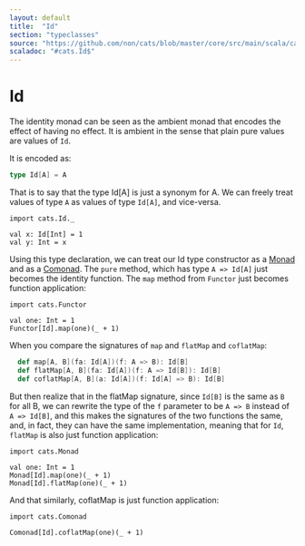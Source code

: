```yaml
---
layout: default
title:  "Id"
section: "typeclasses"
source: "https://github.com/non/cats/blob/master/core/src/main/scala/cats/package.scala"
scaladoc: "#cats.Id$"
---
```

# Id

The identity monad can be seen as the ambient monad that encodes the
effect of having no effect. It is ambient in the sense that plain pure
values are values of `Id`.

It is encoded as:

```scala
type Id[A] = A
```

That is to say that the type Id[A] is just a synonym for A.  We can
freely treat values of type `A` as values of type `Id[A]`, and
vice-versa.

```tut
import cats.Id._

val x: Id[Int] = 1
val y: Int = x
```

Using this type declaration, we can treat our Id type constructor as a
[Monad](monad.html) and as a [Comonad](comonad.html). The `pure`
method, which has type `A => Id[A]` just becomes the identity
function.  The `map` method from `Functor` just becomes function
application:

```tut
import cats.Functor

val one: Int = 1
Functor[Id].map(one)(_ + 1)
```

When you compare the signatures of `map` and `flatMap` and `coflatMap`:

```scala
  def map[A, B](fa: Id[A])(f: A => B): Id[B]
  def flatMap[A, B](fa: Id[A])(f: A => Id[B]): Id[B]
  def coflatMap[A, B](a: Id[A])(f: Id[A] => B): Id[B]
```

But then realize that in the flatMap signature, since `Id[B]` is the
same as `B` for all B, we can rewrite the type of the `f` parameter to
be `A => B` instead of `A => Id[B]`, and this makes the signatures of
the two functions the same, and, in fact, they can have the same
implementation, meaning that for `Id`, `flatMap` is also just function
application:

```tut
import cats.Monad

val one: Int = 1
Monad[Id].map(one)(_ + 1)
Monad[Id].flatMap(one)(_ + 1)
```

And that similarly, coflatMap is just function application:

```tut
import cats.Comonad

Comonad[Id].coflatMap(one)(_ + 1)
```
